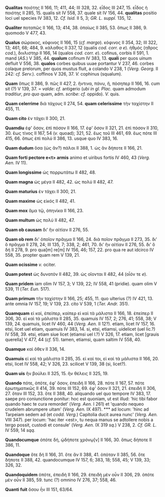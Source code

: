 **Qualitas** ποιότης II 166, 11; 411, 44; III 328, 32. εἶδος III 247,
15. εἶδος ἡ ποιότης II 285, 15. qualis sit IV 558, 37. quale sit IV 156,
44. **qualitas** positio loci uel species IV 383, 12. *Cf. Isid.* II 5,
3; *GR. L. suppl.* 135, 12.

**Qualiter** ποταπῶς II 166, 13; 414, 38. ὁποίως II 385, 53. ὅπως II
386, 9. quomodo V 477, 43.

**Qualus** σώρακος, κόφινος II 166, 15 (*cf. margo*). κόφινος II 354,
32; III 322, 13; 461, 68; 484, 9. κάλαθος II 337, 12 (qualis *cod. corr.
a e*). ἠθμός (ηθρος *cod.*), δινλιστηρ II 166, 14 (qualos *cod. corr.
e*). cofinus, corbis II 591, 1. mand (*AS.*) V 385, 44. **qualum**
cofinum IV 383, 13. **quali** per quos uinum defluit V 556, 38.
**qualos** corbes quibus uuae portantur V 237, 46. corbes colaque
prelorum, per quos mustus fluit, a colando V 238, 1 (*Verg. Georg.* II
242: *cf. Serv.*). coffinos V 326, 37. *V.* cophinus (squalum).

**Quam** ὅπως II 386, 9. πῶς II 427, 2. ἥντινα, πάνυ, ἤ, πόσηπερ II
166, 16. cum sit (?) V 139, 37. = *valde*: *cf.* antigerio (*ubi in gl.
Plac.* quam admodum *traditiur*, *pro quo* quam, adm. *scribe*: *cf.*
oppido). *V.* quis.

**Quam celerrime** διὰ τάχους II 274, 54. **quam celerissime** τὴν
ταχίστην II 455, 11.

**Quam cito** ἐν τάχει II 300, 21.

**Quamdiu** ἐφ' ὅσον, ἐπὶ πόσον II 166, 17. ἐφ' ὅσον II 321, 21. ἐπὶ
πόσον II 310, 30. ἕως τίνος II 167, 54 (*v.* quoad); 321, 52. ἕως τοῦ
III 461, 69. ἕως πότε III 415, 66. ὅπως ἐπὶ πολύ II 386, 13. usque quo
IV 383, 16.

**Quam dudum** ὅσα (ὡς ἄν?) πάλαι II 388, 1. ὡς ἂν δήποτε II 166, 21.

**Quam forti pectore e\<t\> armis** animo et uiribus fortis IV 460, 43
(*Verg. Aen.* IV 11).

**Quam longissime** ὡς πορρωτάτω II 482, 48.

**Quam magna** ὡς μέγα II 482, 42. ὡς πολύ II 482, 47.

**Quam maturius** ἐν τάχει II 300, 21.

**Quam maxime** ὡς εἰκός II 482, 41.

**Quam mox** ἅμα τῷ, ὁπηνίκα II 166, 23.

**Quam multum** ὡς πολύ II 482, 47.

**Quam ob causam** δι' ἣν αἰτίαν II 276, 55.

**Quam ob rem** δι' ὁποῖον πρᾶγμα II 166, 24. διὰ ποῖον πρᾶγμα II 273,
35. δι' ὃ πρᾶγμα II 278, 24; III 135, 7; 338, 2; 461, 70. δι' ἣν αἰτίαν
II 276, 55. δι' ὃ δή II 278, 9. pro qua\[m\] re\[m\] IV 156, 46; 157,
22. pro qua re aut idcirco IV 558, 35. propter quam rem V 139, 21.

**Quam ocissime** *v.* ociter.

**Quam potest** ὡς δυνατόν II 482, 39. ὡς οἴονται II 482, 44 (οἷόν τε
*e*).

**Quam pridem** iam olim IV 157, 3; V 139, 22; IV 558, 41 (pridie). quam
olim V 539, 11 (*Ter. Eun.* 517).

**Quam primum** τὴν ταχίστην II 166, 25; 455, 11. quo ulterius (?) IV
421, 13. ante omnia IV 157, 19; V 139, 23. cito V 539, 1 (*Ter. Andr.*
351).

**Quamquam** εἰ καί, ἐπείπερ, καίπερ εἰ καὶ τὰ μάλιστα II 166, 18.
ἐπείπερ II 306, 30. εἰ καὶ τὰ μάλιστα II 285, 35. quamuis IV 157, 2;
276, 41; 558, 38; V 139, 24. quamuis, licet IV 460, 44 (*Verg. Aen.*
II 12?). etiam, licet IV 157, 16. etsi, licet uel etiam, quamuis IV 383,
14. si, etsi, etiamsi, uidelicet (uel lic.?) IV 558, 39. etsi, etiam
siue licet (etiamsi uel l.?) V 326, 17. etiam, licet \[grauis querella\]
V 477, 44 (*cf.* 51). tamen, etiamsi, quam saltim IV 558, 40.

**Quamque** καὶ ὅθεν II 336, 14.

**Quamuis** εἰ καὶ τὰ μάλιστα II 285, 35. εἰ καί τοι, εἰ καὶ τὰ μάλιστα
II 166, 20. etsi, licet IV 558, 42; V 326, 23. scilicet V 139, 38 (si,
licet?).

**Quam uis** ἣν βούλει II 325, 15. ἣν θέλεις II 325, 19.

**Quando** πότε, ὁπότε, ἐφ' ὅσον, ἐπειδή II 166, 28. πότε II 167, 57.
πότε ἐρωτηματικῶς II 414, 39. πότε III 152, 69. ἐφ' ὅσον II 321, 21.
ἐπειδή II 306, 27. ὅταν III 152, 33. ὅτε II 388, 40. aliquando uel quo
tempore IV 383, 17. saepe pro coniunctione ponitur: hoc est quoniam, ut
est illud: 'hic tibi fabor quando haec te cura remordet' (*Verg. Aen.*
I 261) et 'quando nequeo crudelem abrumpere uitam' (*Verg. Aen.* IX
497). \*\*\* ad locum: 'hinc ad Tarpeiam sedem ad (et *codd. Verg.*)
Capitolia ducit aurea nunc' (*Verg. Aen.* VIII 347). per locum: 'hac
iter \<est\>, tu nequa manus se adtollere nobis a tergo possit, custodi
et consule' (*Verg. Aen.* IX 319 *sq.*) V 238, 2. *Cf. GR. L.* IV 559,
14 *sqq.*

**Quandocumque** ὁπότε δή, ᾡδήποτε χρόνῳ\[ν\] II 166, 30. ὅπως δήποτε II
386, 11.

**Quandoque** ὅτε δή II 166, 31. ὅτε ἄν II 388, 41. ὁπόταν II 385, 56.
ὅτε δήποτε II 388, 42. quandocumque IV 157, 6; 383, 18; 558, 45; V 139,
33; 326, 32.

**Quandoquidem** ὁπότε, ἐπειδή II 166, 29. ἐπειδὴ μὲν οὖν II 306, 29.
ὁπότε μὲν οὖν II 385, 59. tunc (?) omnino IV 276, 37; 558, 46.

**Quanti fuit** ὅσου ἦν III 151, 63/64.
